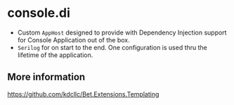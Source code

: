 ﻿# console.di

- Custom `AppHost` designed to provide with Dependency Injection support for Console Application out of the box.
- `Serilog` for on start to the end. One configuration is used thru the lifetime of the application.


## More information

https://github.com/kdcllc/Bet.Extensions.Templating